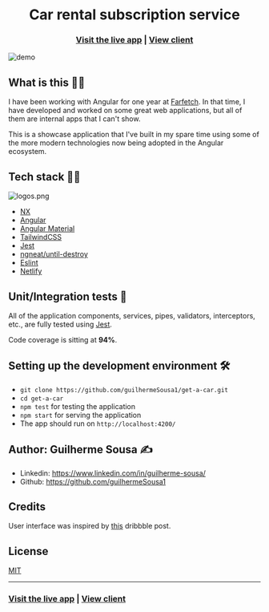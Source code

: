 <h1 align="center">Car rental subscription service</h1>

<h3 align="center">
  <a href="https://get-a-car.netlify.app/" target="_blank">Visit the live app</a> |
  <a href="https://github.com/guilhermeSousa1/get-a-car/tree/master/apps/get-a-car" target="_blank">View client</a> 
</h3>

![demo](https://github.com/guilhermeSousa1/gif-storage/blob/main/demo.gif)

## What is this 🤷‍♂️

I have been working with Angular for one year at [Farfetch](https://www.farfetch.com/). In that time, I have developed and worked on some great web applications, but all of them are internal apps that
I can't show.

This is a showcase application that I've built in my spare time using some of the more modern technologies now being adopted in the Angular ecosystem.

## Tech stack 👨‍💻

![logos.png](https://i.postimg.cc/Y2N6WhbY/logos.png)

- [NX](https://nx.dev/latest/angular/getting-started/intro)
- [Angular](https://angular.io/)
- [Angular Material](https://material.angular.io/)
- [TailwindCSS](https://tailwindcss.com/)
- [Jest](https://jestjs.io/)
- [ngneat/until-destroy](https://github.com/ngneat/until-destroy)
- [Eslint](https://eslint.org/)
- [Netlify](https://www.netlify.com/)

## Unit/Integration tests 🧪

All of the application components, services, pipes, validators, interceptors, etc., are fully tested using [Jest](https://jestjs.io/).

Code coverage is sitting at **94%**.

## Setting up the development environment 🛠

- `git clone https://github.com/guilhermeSousa1/get-a-car.git`
- `cd get-a-car`
- `npm test` for testing the application
- `npm start` for serving the application
- The app should run on `http://localhost:4200/`

## Author: Guilherme Sousa ✍️

- Linkedin: https://www.linkedin.com/in/guilherme-sousa/
- Github: https://github.com/guilhermeSousa1

## Credits

User interface was inspired by [this](https://dribbble.com/shots/14248362-Upshift-Car-request) dribbble post.

## License

[MIT](https://opensource.org/licenses/MIT)

<hr>

<h3>
  <a href="https://get-a-car.netlify.app/" target="_blank">Visit the live app</a> |
  <a href="https://github.com/guilhermeSousa1/get-a-car/tree/master/apps/get-a-car" target="_blank">View client</a> 
</h3>
